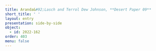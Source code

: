 ```yaml
---
title: Aranda&#92;Lasch and Terrol Dew Johnson, **Desert Paper 09**
short_title: ' '
layout: entry
presentation: side-by-side
object:
  - id: 2022-162
order: 403
menu: false
---
```

